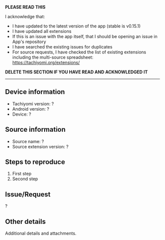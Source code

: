 **PLEASE READ THIS**

I acknowledge that:

- I have updated to the latest version of the app (stable is v0.15.1)
- I have updated all extensions
- If this is an issue with the app itself, that I should be opening an issue in App's repository
- I have searched the existing issues for duplicates
- For source requests, I have checked the list of existing extensions including the multi-source spreadsheet: https://tachiyomi.org/extensions/

**DELETE THIS SECTION IF YOU HAVE READ AND ACKNOWLEDGED IT**

---

## Device information
* Tachiyomi version: ?
* Android version: ?
* Device: ?

## Source information
* Source name: ?
* Source extension version: ?

## Steps to reproduce
1. First step
2. Second step

## Issue/Request
?

## Other details
Additional details and attachments.
